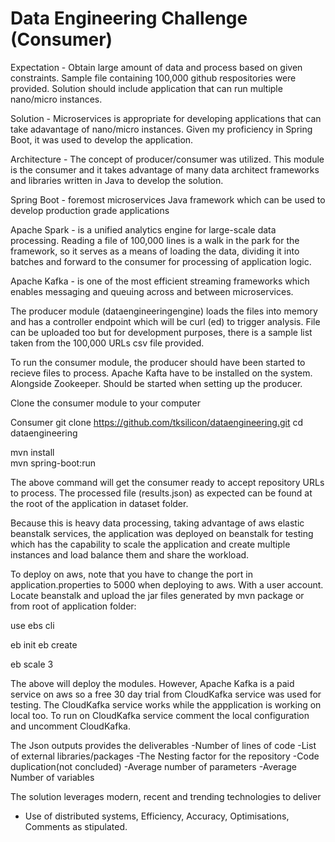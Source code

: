 # Data Engineering Challenge (Consumer)

Expectation - Obtain large amount of data and process based on given constraints. Sample file containing 100,000 github respositories were provided. Solution should include application that can run multiple nano/micro instances.

Solution - Microservices is appropriate for developing applications that can take adavantage of nano/micro instances. Given my proficiency in Spring Boot, it was used to develop the application. 

Architecture - The concept of producer/consumer was utilized. This module is the consumer and it takes advantage of many data architect frameworks and libraries written in Java to develop the solution. 

Spring Boot - foremost microservices Java framework which can be used to develop production grade applications

Apache Spark - is a unified analytics engine for large-scale data processing. Reading a file of 100,000 lines is a walk in the park for the framework, so it serves as a means of loading the data, dividing it into batches and forward to the consumer for processing of application logic.

Apache Kafka - is one of the most efficient streaming frameworks which enables messaging and queuing across and between microservices. 

The producer module (dataengineeringengine) loads the files into memory and has a controller endpoint which will be curl (ed) to trigger analysis. File can be uploaded too but for development purposes, there is a sample list taken from the 100,000 URLs csv file provided.

To run the consumer module, the producer should have been started to recieve files to process. Apache Kafta have to be installed on the system.  Alongside Zookeeper. Should be started when setting up the producer.

Clone the consumer module to your computer

Consumer
git clone https://github.com/tksilicon/dataengineering.git
cd  dataengineering

mvn install  
mvn spring-boot:run  

The above command will get the consumer ready to accept repository URLs to process. The processed file (results.json) as expected can be found at the root of the application in dataset folder.

Because this is heavy data processing, taking advantage of aws elastic beanstalk services, the application was deployed on beanstalk  for testing which has the capability to scale the application and create multiple instances and load balance them and share the workload.

To deploy on aws,  note that you have to change the port in application.properties to 5000 when deploying to aws. With a user account. Locate beanstalk and upload the jar files generated by mvn package or from root of application folder:


use ebs cli

eb init
eb create 

eb scale 3 

The above will deploy the modules. However, Apache Kafka is a paid service on aws so a free 30 day trial from CloudKafka service was used for testing. The CloudKafka service works while the appplication is working on local too. To run on CloudKafka service  comment the local configuration and uncomment CloudKafka. 



The Json outputs provides the deliverables
-Number of lines of code 
-List of external libraries/packages
-The Nesting factor for the repository
-Code duplication(not concluded)
-Average number of parameters 
-Average Number of variables

The solution leverages modern, recent and trending technologies to deliver
- Use of distributed systems, Efficiency, Accuracy, Optimisations, Comments as stipulated.


